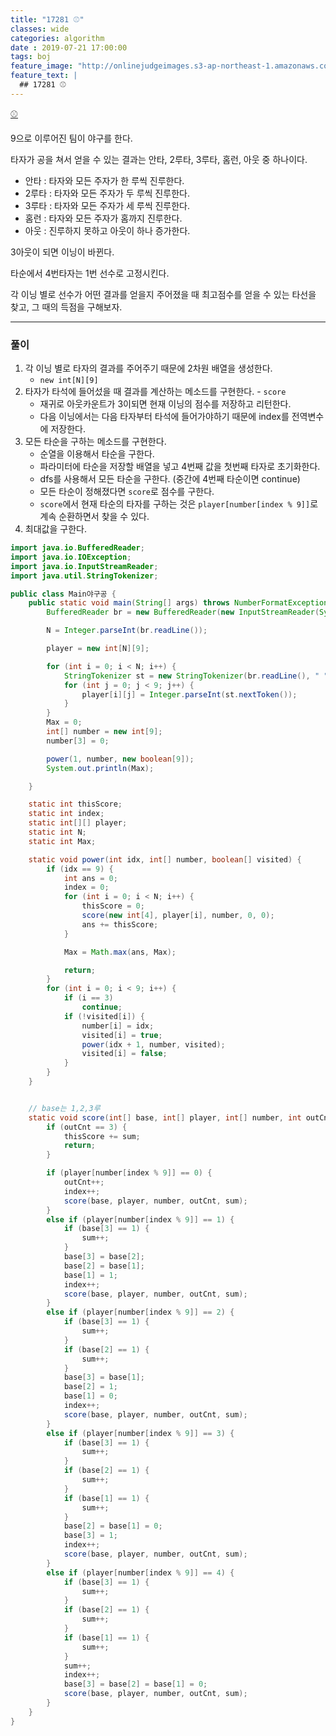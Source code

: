 ```yaml
---
title: "17281 ⚾"
classes: wide
categories: algorithm
date : 2019-07-21 17:00:00
tags: boj
feature_image: "http://onlinejudgeimages.s3-ap-northeast-1.amazonaws.com/images/big-square.png"
feature_text: |
  ## 17281 ⚾
---
```


[⚾](https://www.acmicpc.net/problem/17281)

9으로 이루어진 팀이 야구를 한다.

타자가 공을 쳐서 얻을 수 있는 결과는 안타, 2루타, 3루타, 홈런, 아웃 중 하나이다.
- 안타 : 타자와 모든 주자가 한 루씩 진루한다.
- 2루타 : 타자와 모든 주자가 두 루씩 진루한다.
- 3루타 : 타자와 모든 주자가 세 루씩 진루한다.
- 홈런 : 타자와 모든 주자가 홈까지 진루한다.
- 아웃 : 진루하지 못하고 아웃이 하나 증가한다.

3아웃이 되면 이닝이 바뀐다.

타순에서 4번타자는 1번 선수로 고정시킨다.

각 이닝 별로 선수가 어떤 결과를 얻을지 주어졌을 때 최고점수를 얻을 수 있는 타선을 찾고, 그 때의 득점을 구해보자.

---

### 풀이

1. 각 이닝 별로 타자의 결과를 주어주기 때문에 2차원 배열을 생성한다.
    - `new int[N][9]`
2. 타자가 타석에 들어섰을 때 결과를 계산하는 메소드를 구현한다. - `score`
    - 재귀로 아웃카운트가 3이되면 현재 이닝의 점수를 저장하고 리턴한다.
    - 다음 이닝에서는 다음 타자부터 타석에 들어가야하기 때문에 index를 전역변수에 저장한다.
3. 모든 타순을 구하는 메소드를 구현한다.
    - 순열을 이용해서 타순을 구한다.
    - 파라미터에 타순을 저장할 배열을 넣고 4번째 값을 첫번째 타자로 초기화한다.
    - dfs를 사용해서 모든 타순을 구한다. (중간에 4번째 타순이면 continue)
    - 모든 타순이 정해졌다면 `score`로 점수를 구한다.
    - `score`에서 현재 타순의 타자를 구하는 것은 `player[number[index % 9]]`로 계속 순환하면서 찾을 수 있다.
4. 최대값을 구한다.

```java
import java.io.BufferedReader;
import java.io.IOException;
import java.io.InputStreamReader;
import java.util.StringTokenizer;

public class Main야구공 {
	public static void main(String[] args) throws NumberFormatException, IOException {
		BufferedReader br = new BufferedReader(new InputStreamReader(System.in));

		N = Integer.parseInt(br.readLine());

		player = new int[N][9];

		for (int i = 0; i < N; i++) {
			StringTokenizer st = new StringTokenizer(br.readLine(), " ");
			for (int j = 0; j < 9; j++) {
				player[i][j] = Integer.parseInt(st.nextToken());
			}
		}
		Max = 0;
		int[] number = new int[9];
		number[3] = 0;

		power(1, number, new boolean[9]);
		System.out.println(Max);

	}

	static int thisScore;
	static int index;
	static int[][] player;
	static int N;
	static int Max;

	static void power(int idx, int[] number, boolean[] visited) {
		if (idx == 9) {
			int ans = 0;
			index = 0;
			for (int i = 0; i < N; i++) {
				thisScore = 0;
				score(new int[4], player[i], number, 0, 0);
				ans += thisScore;
			}

			Max = Math.max(ans, Max);

			return;
		}
		for (int i = 0; i < 9; i++) {
			if (i == 3)
				continue;
			if (!visited[i]) {
				number[i] = idx;
				visited[i] = true;
				power(idx + 1, number, visited);
				visited[i] = false;
			}
		}
	}


	// base는 1,2,3루
	static void score(int[] base, int[] player, int[] number, int outCnt, int sum) {
		if (outCnt == 3) {
			thisScore += sum;
			return;
		}

		if (player[number[index % 9]] == 0) {
			outCnt++;
			index++;
			score(base, player, number, outCnt, sum);
		} 
		else if (player[number[index % 9]] == 1) {
			if (base[3] == 1) {
				sum++;
			}
			base[3] = base[2];
			base[2] = base[1];
			base[1] = 1;
			index++;
			score(base, player, number, outCnt, sum);
		} 
		else if (player[number[index % 9]] == 2) {
			if (base[3] == 1) {
				sum++;
			}
			if (base[2] == 1) {
				sum++;
			}
			base[3] = base[1];
			base[2] = 1;
			base[1] = 0;
			index++;
			score(base, player, number, outCnt, sum);
		} 
		else if (player[number[index % 9]] == 3) {
			if (base[3] == 1) {
				sum++;
			}
			if (base[2] == 1) {
				sum++;
			}
			if (base[1] == 1) {
				sum++;
			}
			base[2] = base[1] = 0;
			base[3] = 1;
			index++;
			score(base, player, number, outCnt, sum);
		} 
		else if (player[number[index % 9]] == 4) {
			if (base[3] == 1) {
				sum++;
			}
			if (base[2] == 1) {
				sum++;
			}
			if (base[1] == 1) {
				sum++;
			}
			sum++;
			index++;
			base[3] = base[2] = base[1] = 0;
			score(base, player, number, outCnt, sum);
		}
	}
}

```